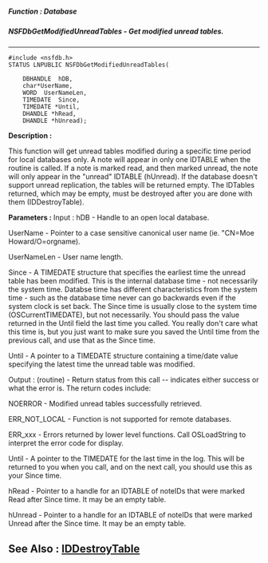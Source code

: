 ##### Function : Database
##### NSFDbGetModifiedUnreadTables - Get modified unread tables.
---
```
#include <nsfdb.h>
STATUS LNPUBLIC NSFDbGetModifiedUnreadTables(

	DBHANDLE  hDB,
	char*UserName,
	WORD  UserNameLen,
	TIMEDATE  Since,
	TIMEDATE *Until,
	DHANDLE *hRead,
	DHANDLE *hUnread);
```
**Description :**

This function will get unread tables modified during a specific time period for 
local databases only.  A note will appear in only one IDTABLE when the routine 
is called.  If a note is marked read, and then marked unread, the note will 
only appear in the "unread" IDTABLE (hUnread).   If the database doesn't 
support unread replication, the tables will be returned empty.  The IDTables 
returned, which may be empty, must be destroyed after you are done with them 
(IDDestroyTable).

**Parameters :**
Input :
hDB  -  Handle to an open local database.

UserName  -  Pointer to a case sensitive canonical user name (ie. "CN=Moe Howard/O=orgname).

UserNameLen  -  User name length.

Since  -  A TIMEDATE structure that specifies the earliest time the unread table has been modified.  This is the internal database time - not necessarily the system time.  Databse time has different characteristics from the system time - such as the database time never can go backwards even if the system clock is set back.  The Since time is usually close to the system time (OSCurrentTIMEDATE), but not necessarily.  You should pass the value returned in the Until field the last time you called.  You really don't care what this time is, but you just want to make sure you saved the Until time from the previous call, and use that as the Since time.

Until  -  A pointer to a TIMEDATE structure containing a time/date value specifying the latest time the unread table was modified.

Output :
(routine)  -  Return status from this call -- indicates either success or what the error is. The return codes include:

NOERROR - Modified unread tables successfully retrieved.

ERR_NOT_LOCAL - Function is not supported for remote databases.

ERR_xxx - Errors returned by lower level functions.  Call OSLoadString to interpret the error code for display.


Until  -  A pointer to the TIMEDATE for the last time in the log.  This will be returned to you when you call, and on the next call, you should use this as your Since time.

hRead  -  Pointer to a handle for an IDTABLE of noteIDs that were marked Read after Since time. It may be an empty table.

hUnread  -  Pointer to a handle for an IDTABLE of noteIDs that were marked Unread after the Since time.  It may be an empty table.


**See Also :**
[IDDestroyTable](/domino-c-api-docs/reference/Func/IDDestroyTable)
---
